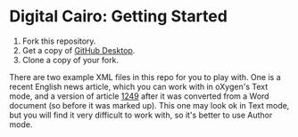 # Digital Cairo: Getting Started

1. Fork this repository.
2. Get a copy of [GitHub Desktop](https://desktop.github.com/).
3. Clone a copy of your fork.

There are two example XML files in this repo for you to play with. One is a recent English news article, which you can work with in oXygen's Text mode, and a version of article [1249](https://github.com/Project-Cairo-Urban-News/CairoUrbanNews/blob/master/articles/arabic/1249.xml) after it was converted from a Word document (so before it was marked up). This one may look ok in Text mode, but you will find it very difficult to work with, so it's better to use Author mode.
